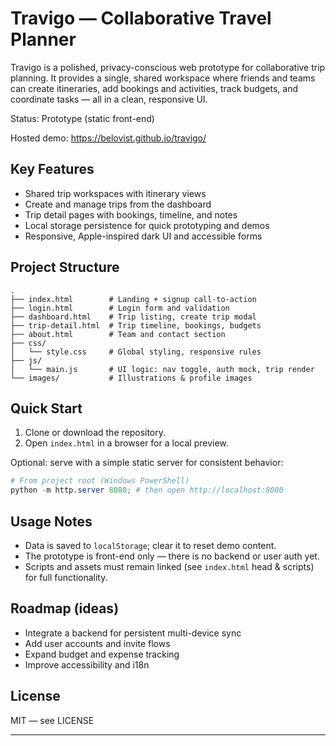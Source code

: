 # Travigo — Collaborative Travel Planner

Travigo is a polished, privacy-conscious web prototype for collaborative trip planning. It provides a single, shared workspace where friends and teams can create itineraries, add bookings and activities, track budgets, and coordinate tasks — all in a clean, responsive UI.

Status: Prototype (static front-end)

Hosted demo: https://belovist.github.io/travigo/

## Key Features

- Shared trip workspaces with itinerary views
- Create and manage trips from the dashboard
- Trip detail pages with bookings, timeline, and notes
- Local storage persistence for quick prototyping and demos
- Responsive, Apple-inspired dark UI and accessible forms

## Project Structure

```
.
├── index.html        # Landing + signup call-to-action
├── login.html        # Login form and validation
├── dashboard.html    # Trip listing, create trip modal
├── trip-detail.html  # Trip timeline, bookings, budgets
├── about.html        # Team and contact section
├── css/
│   └── style.css     # Global styling, responsive rules
├── js/
│   └── main.js       # UI logic: nav toggle, auth mock, trip render
└── images/           # Illustrations & profile images
```

## Quick Start

1. Clone or download the repository.
2. Open `index.html` in a browser for a local preview.

Optional: serve with a simple static server for consistent behavior:

```powershell
# From project root (Windows PowerShell)
python -m http.server 8080; # then open http://localhost:8080
```

## Usage Notes

- Data is saved to `localStorage`; clear it to reset demo content.
- The prototype is front-end only — there is no backend or user auth yet.
- Scripts and assets must remain linked (see `index.html` head & scripts) for full functionality.

## Roadmap (ideas)

- Integrate a backend for persistent multi-device sync
- Add user accounts and invite flows
- Expand budget and expense tracking
- Improve accessibility and i18n

## License

MIT — see LICENSE 

---

